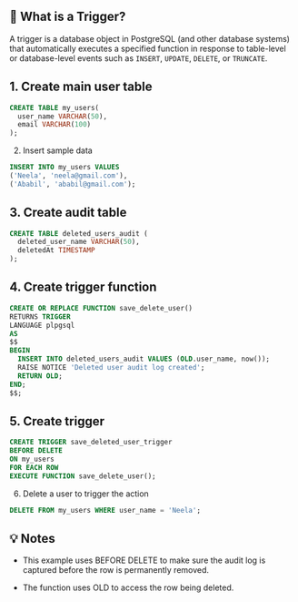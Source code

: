 ## 🧠 What is a Trigger?

A trigger is a database object in PostgreSQL (and other database systems) that
automatically executes a specified function in response to table-level or
database-level events such as `INSERT`, `UPDATE`, `DELETE`, or `TRUNCATE`.

## 1. Create main user table

```sql
CREATE TABLE my_users(
  user_name VARCHAR(50),
  email VARCHAR(100)
);
```

2. Insert sample data

```sql
INSERT INTO my_users VALUES
('Neela', 'neela@gmail.com'),
('Ababil', 'ababil@gmail.com');
```

## 3. Create audit table

```sql
CREATE TABLE deleted_users_audit (
  deleted_user_name VARCHAR(50),
  deletedAt TIMESTAMP
);
```

## 4. Create trigger function

```sql
CREATE OR REPLACE FUNCTION save_delete_user()
RETURNS TRIGGER
LANGUAGE plpgsql
AS
$$
BEGIN
  INSERT INTO deleted_users_audit VALUES (OLD.user_name, now());
  RAISE NOTICE 'Deleted user audit log created';
  RETURN OLD;
END;
$$;
```

## 5. Create trigger

```sql
CREATE TRIGGER save_deleted_user_trigger
BEFORE DELETE
ON my_users
FOR EACH ROW
EXECUTE FUNCTION save_delete_user();
```

6. Delete a user to trigger the action

```sql
DELETE FROM my_users WHERE user_name = 'Neela';
```

## 💡 Notes

- This example uses BEFORE DELETE to make sure the audit log is captured before
  the row is permanently removed.

- The function uses OLD to access the row being deleted.
